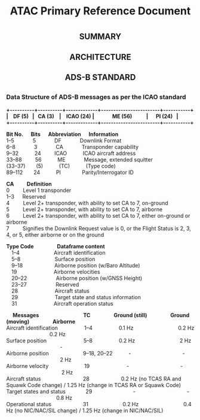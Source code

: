 <h1 align="center"> ATAC Primary Reference Document<h1>
<h2 align="center">SUMMARY<br><h2>
<h2 align="center">ARCHITECTURE<br><h2>
<h2 align="center">ADS-B STANDARD<br><h2>
<h3 align="left">Data Structure of ADS-B messages as per the ICAO standard<br></h3>
<p align="left">
<b>+----------+----------+-------------+------------------------+-----------+ <br>
| &ensp; DF (5) &nbsp;  | &nbsp; CA (3) &ensp; | &ensp; ICAO (24) | &ensp; &emsp; &emsp; ME (56) &emsp; &emsp; | &emsp; PI (24) &nbsp; | <br>
+----------+----------+-------------+------------------------+-----------+ </b><br>
</p>

<p align="left">
<b>Bit	No. &emsp; Bits &emsp; Abbreviation	&emsp; Information</b><br>
1–5		&emsp;&emsp;&emsp;    5			&emsp;&emsp;&emsp;      DF		&emsp;&emsp;&emsp;		Downlink Format<br>
6–8		&emsp;&emsp;&emsp;     3			&emsp;&emsp;&emsp;       CA		&emsp;&emsp;&emsp; 		Transponder capability<br>
9–32	&emsp;&emsp;&ensp;     24		&emsp;&emsp; 	    ICAO	&emsp;&emsp;&ensp; 		ICAO aircraft address<br>
33–88	&emsp;&emsp;     56		&emsp;&emsp;&ensp; 	    ME		&emsp;&emsp;&emsp; 		Message, extended squitter<br>
(33–37)	&emsp;&ensp;   (5)		&emsp;&emsp;&ensp; 	    (TC)	&emsp;&emsp;&ensp; 		(Type code)<br>
89–112	&emsp;&ensp;  24		&emsp;&emsp;&ensp; 	    PI		&emsp;&emsp;&emsp;&ensp; 		Parity/Interrogator ID<br>
</p>
<p align="left">
<b>CA	&emsp;&emsp;	Definition</b><br>
0		&emsp;&emsp;  Level 1 transponder<br>
1–3	&emsp;      	Reserved<br>
4		&emsp;&emsp;  Level 2+ transponder, with ability to set CA to 7, on-ground<br>
5		&emsp;&emsp;  Level 2+ transponder, with ability to set CA to 7, airborne<br>
6		&emsp;&emsp;  Level 2+ transponder, with ability to set CA to 7, either on-ground or airborne<br>
7		&emsp;&emsp;  Signifies the Downlink Request value is 0, or the Flight Status is 2, 3, 4, or 5, either airborne or on the ground<br>
</p>
<p align="left">
<b>Type Code	&emsp;&emsp;&emsp;&emsp;  Dataframe content</b><br>
&emsp;1–4		&emsp;&emsp;&emsp;&emsp;&emsp;&emsp;	    Aircraft identification<br>
&emsp;5–8		&emsp;&emsp;&emsp;&emsp;&emsp;&emsp;	    Surface position<br>
&emsp;9–18	&ensp;&emsp;&emsp;&emsp;&emsp;&emsp;	    Airborne position (w/Baro Altitude)<br>
&emsp;19		&ensp;&emsp;&emsp;&emsp;&emsp;&emsp;&emsp;	    Airborne velocities<br>
&emsp;20–22		&emsp;&emsp;&emsp;&emsp;&emsp;    Airborne position (w/GNSS Height)<br>
&emsp;23–27		&emsp;&emsp;&emsp;&emsp;&emsp;    Reserved<br>
&emsp;28			&ensp;&emsp;&emsp;&emsp;&emsp;&emsp;&emsp;    Aircraft status<br>
&emsp;29			&ensp;&emsp;&emsp;&emsp;&emsp;&emsp;&emsp;    Target state and status information<br>
&emsp;31			&ensp;&emsp;&emsp;&emsp;&emsp;&emsp;&emsp;    Aircraft operation status<br>
</p>
<p align="left">
<b>&emsp; Messages			&emsp;&emsp;&emsp;&emsp;&emsp;&emsp;&emsp;&emsp;     TC			&emsp;&emsp;&emsp;&emsp;    Ground (still)	&emsp;&emsp;&emsp;&emsp;	Ground (moving)	&emsp;&emsp;&emsp;&emsp;	Airborne</b><br>
Aircraft identification	&ensp;&emsp;&emsp;&emsp;&emsp;	1–4			&ensp;&emsp;&emsp;&emsp;&emsp;      0.1 Hz			&emsp;&emsp;&emsp;&emsp;&emsp;&emsp;&emsp;&emsp;	      0.2 Hz		&emsp;&emsp;&emsp;&emsp;&emsp;&emsp;&emsp;&emsp;		 0.2 Hz<br>
Surface position			&ensp;&emsp;&emsp;&emsp;&emsp;&emsp;&emsp;    5–8			&ensp;&emsp;&emsp;&emsp;&emsp;      0.2 Hz			&emsp;&emsp;&emsp;&emsp;&emsp;&emsp;&emsp;&emsp;	      2 Hz		&emsp;&emsp;&emsp;&emsp;&emsp;&emsp;&emsp;&emsp;&emsp;&emsp;		    -<br>
Airborne position				&emsp;&emsp;&emsp;&emsp;&emsp;&emsp;    9–18, 20–22		&ensp;&emsp;&emsp;  -				   &emsp;&emsp;&emsp;&emsp;&emsp;&emsp;&emsp;&emsp; &emsp;        -			&emsp;&emsp;&emsp;&emsp;&emsp;&emsp;&emsp;&emsp;&emsp;&emsp;		   2 Hz<br>
Airborne velocity			&nbsp;&emsp;&emsp;&emsp;&emsp;&emsp;&emsp;	    19			&emsp;&emsp;&emsp;&emsp;&emsp;&emsp;&ensp;	      -				  &emsp;&emsp;&emsp;&emsp;&emsp;&emsp;&emsp;&emsp; &emsp;         -			&emsp;&emsp;&emsp;&emsp;	&emsp;&emsp;&emsp;&emsp;&emsp;&emsp;	   2 Hz<br>
Aircraft status					&ensp;&emsp;&emsp;&emsp;&emsp;&emsp;&emsp;&emsp;    28			&emsp;&emsp;&emsp;&emsp;&emsp;&ensp;   0.2 Hz (no TCAS RA and Squawk Code change) / 1.25 Hz (change in TCAS RA or Squawk Code)<br>
Target states and status	&nbsp;&emsp;&emsp;&emsp;	29				&emsp;&emsp;&emsp;&emsp;&emsp;&emsp; &emsp;      -			 &emsp;&emsp;&emsp;&emsp;&emsp;&emsp;&emsp;&emsp; &emsp;           	-				&emsp;&emsp;&emsp;&emsp;&emsp;&emsp;&emsp;&emsp; &emsp;	    0.8 Hz<br>
Operational status			&ensp;&emsp;&emsp;&emsp;&emsp;&emsp;	  31		&emsp;&emsp;&emsp;&emsp;&emsp;&emsp;     0.2 Hz		&emsp;&emsp;&emsp;&emsp;&emsp;&emsp;&emsp;&emsp; 		0.4 Hz (no NIC/NAC/SIL change) / 1.25 Hz (change in NIC/NAC/SIL)<br>
</p>
